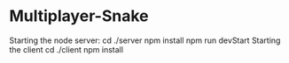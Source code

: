 # Multiplayer-Snake
 Starting the node server:
cd ./server
npm install
npm run devStart
 Starting the client
cd ./client
npm install
